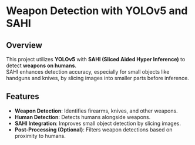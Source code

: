 
# Weapon Detection with YOLOv5 and SAHI  

## Overview  

This project utilizes **YOLOv5** with **SAHI (Sliced Aided Hyper Inference)** to detect **weapons on humans**.  
SAHI enhances detection accuracy, especially for small objects like handguns and knives, by slicing images into smaller parts before inference.  

## Features  

- **Weapon Detection**: Identifies firearms, knives, and other weapons.  
- **Human Detection**: Detects humans alongside weapons.  
- **SAHI Integration**: Improves small object detection by slicing images.  
- **Post-Processing (Optional)**: Filters weapon detections based on proximity to humans.
